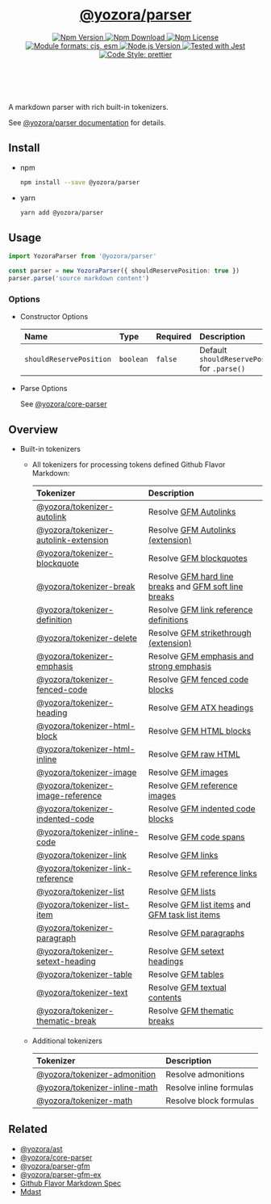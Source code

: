 <header>
  <h1 align="center">
    <a href="https://github.com/guanghechen/yozora/tree/master/packages/parser#readme">@yozora/parser</a>
  </h1>
  <div align="center">
    <a href="https://www.npmjs.com/package/@yozora/parser">
      <img
        alt="Npm Version"
        src="https://img.shields.io/npm/v/@yozora/parser.svg"
      />
    </a>
    <a href="https://www.npmjs.com/package/@yozora/parser">
      <img
        alt="Npm Download"
        src="https://img.shields.io/npm/dm/@yozora/parser.svg"
      />
    </a>
    <a href="https://www.npmjs.com/package/@yozora/parser">
      <img
        alt="Npm License"
        src="https://img.shields.io/npm/l/@yozora/parser.svg"
      />
    </a>
    <a href="#install">
      <img
        alt="Module formats: cjs, esm"
        src="https://img.shields.io/badge/module_formats-cjs%2C%20esm-green.svg"
      />
    </a>
    <a href="https://github.com/nodejs/node">
      <img
        alt="Node.js Version"
        src="https://img.shields.io/node/v/@yozora/parser"
      />
    </a>
    <a href="https://github.com/facebook/jest">
      <img
        alt="Tested with Jest"
        src="https://img.shields.io/badge/tested_with-jest-9c465e.svg"
      />
    </a>
    <a href="https://github.com/prettier/prettier">
      <img
        alt="Code Style: prettier"
        src="https://img.shields.io/badge/code_style-prettier-ff69b4.svg?style=flat-square"
      />
    </a>
  </div>
</header>
<br/>


A markdown parser with rich built-in tokenizers.

See [@yozora/parser documentation][dcopage] for details.


## Install

* npm

  ```bash
  npm install --save @yozora/parser
  ```

* yarn

  ```bash
  yarn add @yozora/parser
  ```

## Usage


```typescript
import YozoraParser from '@yozora/parser'

const parser = new YozoraParser({ shouldReservePosition: true })
parser.parse('source markdown content')
```

### Options

* Constructor Options

  Name                    | Type      | Required  | Description
  :-----------------------|:----------|:----------|:------------
  `shouldReservePosition` | `boolean` | `false`   | Default `shouldReservePosition` for `.parse()`

* Parse Options

  See [@yozora/core-parser][]


## Overview

* Built-in tokenizers

  - All tokenizers for processing tokens defined Github Flavor Markdown:

    Tokenizer                                 | Description
    :-----------------------------------------|:----------------------------------------------------
    [@yozora/tokenizer-autolink][]            | Resolve [GFM Autolinks][]
    [@yozora/tokenizer-autolink-extension][]  | Resolve [GFM Autolinks (extension)][]
    [@yozora/tokenizer-blockquote][]          | Resolve [GFM blockquotes][]
    [@yozora/tokenizer-break][]               | Resolve [GFM hard line breaks][] and [GFM soft line breaks][]
    [@yozora/tokenizer-definition][]          | Resolve [GFM link reference definitions][]
    [@yozora/tokenizer-delete][]              | Resolve [GFM strikethrough (extension)][]
    [@yozora/tokenizer-emphasis][]            | Resolve [GFM emphasis and strong emphasis][]
    [@yozora/tokenizer-fenced-code][]         | Resolve [GFM fenced code blocks][]
    [@yozora/tokenizer-heading][]             | Resolve [GFM ATX headings][]
    [@yozora/tokenizer-html-block][]          | Resolve [GFM HTML blocks][]
    [@yozora/tokenizer-html-inline][]         | Resolve [GFM raw HTML][]
    [@yozora/tokenizer-image][]               | Resolve [GFM images][]
    [@yozora/tokenizer-image-reference][]     | Resolve [GFM reference images][]
    [@yozora/tokenizer-indented-code][]       | Resolve [GFM indented code blocks][]
    [@yozora/tokenizer-inline-code][]         | Resolve [GFM code spans][]
    [@yozora/tokenizer-link][]                | Resolve [GFM links][]
    [@yozora/tokenizer-link-reference][]      | Resolve [GFM reference links][]
    [@yozora/tokenizer-list][]                | Resolve [GFM lists][]
    [@yozora/tokenizer-list-item][]           | Resolve [GFM list items][] and [GFM task list items][]
    [@yozora/tokenizer-paragraph][]           | Resolve [GFM paragraphs][]
    [@yozora/tokenizer-setext-heading][]      | Resolve [GFM setext headings][]
    [@yozora/tokenizer-table][]               | Resolve [GFM tables][]
    [@yozora/tokenizer-text][]                | Resolve [GFM textual contents][]
    [@yozora/tokenizer-thematic-break][]      | Resolve [GFM thematic breaks][]

  * Additional tokenizers

    Tokenizer                                 | Description
    :-----------------------------------------|:----------------------------------------------------
    [@yozora/tokenizer-admonition][]          | Resolve admonitions
    [@yozora/tokenizer-inline-math][]         | Resolve inline formulas
    [@yozora/tokenizer-math][]                | Resolve block formulas


## Related

* [@yozora/ast][]
* [@yozora/core-parser][]
* [@yozora/parser-gfm][]
* [@yozora/parser-gfm-ex][]
* [Github Flavor Markdown Spec][gfm-homepage]
* [Mdast][mdast-homepage]


[dcopage]: https://yozora.guanghechen.com/docs/package/parser
[homepage]: https://github.com/guanghechen/yozora/tree/master/packages/parser#readme

<!-- yozora package link definitions -->
[@yozora/ast]:                          https://github.com/guanghechen/yozora/tree/master/packages/ast#readme
[@yozora/core-parser]:                  https://github.com/guanghechen/yozora/tree/master/packages/core-parser#readme
[@yozora/parser]:                       https://github.com/guanghechen/yozora/tree/master/packages/parser#readme
[@yozora/parser-gfm]:                   https://github.com/guanghechen/yozora/tree/master/packages/parser-gfm#readme
[@yozora/parser-gfm-ex]:                https://github.com/guanghechen/yozora/tree/master/packages/parser-gfm-ex#readme
[@yozora/tokenizer-admonition]:         https://github.com/guanghechen/yozora/tree/master/tokenizers/admonition#readme
[@yozora/tokenizer-autolink]:           https://github.com/guanghechen/yozora/tree/master/tokenizers/autolink#readme
[@yozora/tokenizer-autolink-extension]: https://github.com/guanghechen/yozora/tree/master/tokenizers/autolink-extension#readme
[@yozora/tokenizer-blockquote]:         https://github.com/guanghechen/yozora/tree/master/tokenizers/blockquote#readme
[@yozora/tokenizer-break]:              https://github.com/guanghechen/yozora/tree/master/tokenizers/break#readme
[@yozora/tokenizer-definition]:         https://github.com/guanghechen/yozora/tree/master/tokenizers/definition#readme
[@yozora/tokenizer-delete]:             https://github.com/guanghechen/yozora/tree/master/tokenizers/delete#readme
[@yozora/tokenizer-emphasis]:           https://github.com/guanghechen/yozora/tree/master/tokenizers/emphasis#readme
[@yozora/tokenizer-fenced-code]:        https://github.com/guanghechen/yozora/tree/master/tokenizers/fenced-code#readme
[@yozora/tokenizer-heading]:            https://github.com/guanghechen/yozora/tree/master/tokenizers/heading#readme
[@yozora/tokenizer-html-block]:         https://github.com/guanghechen/yozora/tree/master/tokenizers/html-block#readme
[@yozora/tokenizer-html-inline]:        https://github.com/guanghechen/yozora/tree/master/tokenizers/html-inline#readme
[@yozora/tokenizer-image]:              https://github.com/guanghechen/yozora/tree/master/tokenizers/image#readme
[@yozora/tokenizer-image-reference]:    https://github.com/guanghechen/yozora/tree/master/tokenizers/image-reference#readme
[@yozora/tokenizer-indented-code]:      https://github.com/guanghechen/yozora/tree/master/tokenizers/indented-code#readme
[@yozora/tokenizer-inline-code]:        https://github.com/guanghechen/yozora/tree/master/tokenizers/inline-code#readme
[@yozora/tokenizer-inline-math]:        https://github.com/guanghechen/yozora/tree/master/tokenizers/inline-math#readme
[@yozora/tokenizer-link]:               https://github.com/guanghechen/yozora/tree/master/tokenizers/link#readme
[@yozora/tokenizer-link-reference]:     https://github.com/guanghechen/yozora/tree/master/tokenizers/link-reference#readme
[@yozora/tokenizer-list]:               https://github.com/guanghechen/yozora/tree/master/tokenizers/list#readme
[@yozora/tokenizer-list-item]:          https://github.com/guanghechen/yozora/tree/master/tokenizers/list-item#readme
[@yozora/tokenizer-math]:               https://github.com/guanghechen/yozora/tree/master/tokenizers/math#readme
[@yozora/tokenizer-paragraph]:          https://github.com/guanghechen/yozora/tree/master/tokenizers/paragraph#readme
[@yozora/tokenizer-setext-heading]:     https://github.com/guanghechen/yozora/tree/master/tokenizers/setext-heading#readme
[@yozora/tokenizer-table]:              https://github.com/guanghechen/yozora/tree/master/tokenizers/table#readme
[@yozora/tokenizer-text]:               https://github.com/guanghechen/yozora/tree/master/tokenizers/text#readme
[@yozora/tokenizer-thematic-break]:     https://github.com/guanghechen/yozora/tree/master/tokenizers/thematic-break#readme


<!-- gfm link definitions -->
[gfm-homepage]: https://github.github.com/gfm
[mdast-homepage]: https://github.com/syntax-tree/mdast
[GFM Autolinks]: https://github.github.com/gfm/#autolinks
[GFM Autolinks (extension)]: https://github.github.com/gfm/#autolinks-extension-
[GFM blockquotes]: https://github.github.com/gfm/#block-quotes
[GFM hard line breaks]: https://github.github.com/gfm/#hard-line-breaks
[GFM soft line breaks]: https://github.github.com/gfm/#soft-line-breaks
[GFM link reference definitions]: https://github.github.com/gfm/#link-reference-definitions
[GFM strikethrough (extension)]: https://github.github.com/gfm/#strikethrough-extension-
[GFM emphasis and strong emphasis]: https://github.github.com/gfm/#emphasis-and-strong-emphasis
[GFM fenced code blocks]: https://github.github.com/gfm/#fenced-code-blocks
[GFM ATX headings]: https://github.github.com/gfm/#atx-headings
[GFM HTML blocks]: https://github.github.com/gfm/#html-blocks
[GFM raw HTML]: https://github.github.com/gfm/#raw-html
[GFM images]: https://github.github.com/gfm/#images
[GFM reference images]: https://github.github.com/gfm/#example-590
[GFM indented code blocks]: https://github.github.com/gfm/#indented-code-blocks
[GFM code spans]: https://github.github.com/gfm/#code-spans
[GFM links]: https://github.github.com/gfm/#links
[GFM reference links]: https://github.github.com/gfm/#reference-link
[GFM lists]: https://github.github.com/gfm/#lists
[GFM list items]: https://github.github.com/gfm/#list-items
[GFM task list items]: https://github.github.com/gfm/#task-list-items-extension-
[GFM paragraphs]: https://github.github.com/gfm/#paragraphs
[GFM setext headings]: https://github.github.com/gfm/#setext-headings
[GFM tables]: https://github.github.com/gfm/#tables-extension-
[GFM textual contents]: https://github.github.com/gfm/#textual-content
[GFM thematic breaks]: https://github.github.com/gfm/#thematic-breaks
